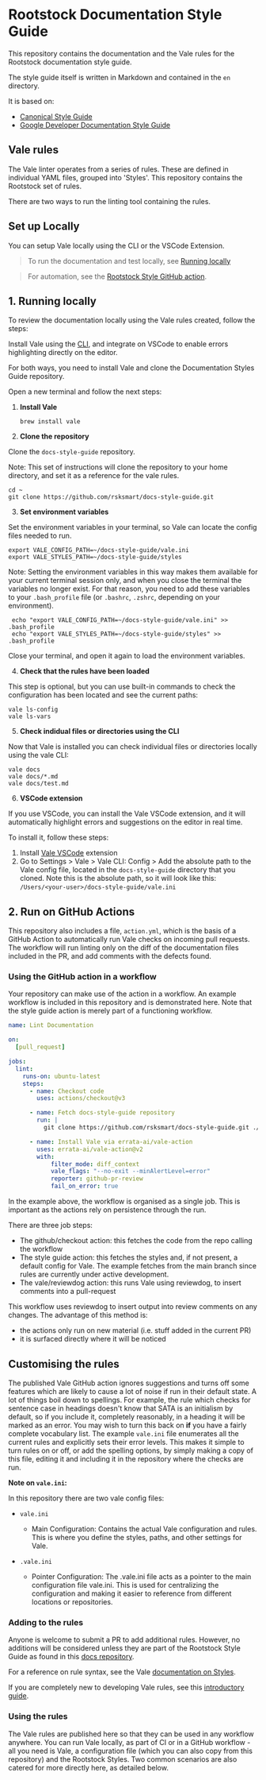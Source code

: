 # Rootstock Documentation Style Guide

This repository contains the documentation and the Vale rules for the Rootstock documentation style guide.

The style guide itself is written in Markdown and contained in the `en` directory.

It is based on:
- [Canonical Style Guide](https://github.com/canonical/praecepta)
- [Google Developer Documentation Style Guide](https://developers.google.com/style)

## Vale rules

The Vale linter operates from a series of rules. These are defined in individual YAML files, grouped into 'Styles'.
This repository contains the Rootstock set of rules. 

There are two ways to run the linting tool containing the rules.
## Set up Locally

You can setup Vale locally using the CLI or the VSCode Extension.

> To run the documentation and test locally, see [Running locally](#running-locally)

> For automation, see the [Rootstock Style GitHub action](#the-rootstock-style-github-action).

## 1. Running locally
To review the documentation locally using the Vale rules created, follow the steps:

Install Vale using the [CLI](https://vale.sh/docs/install), and integrate on VSCode to enable errors highlighting directly on the editor.

For both ways, you need to install Vale and clone the Documentation Styles Guide repository.

Open a new terminal and follow the next steps:

1. **Install Vale**

    ```shell
    brew install vale
    ```

2. **Clone the repository**

Clone the `docs-style-guide` repository. 

Note: This set of instructions will clone the repository to your home directory, and set it as a reference for the vale rules.


   ```shell
   cd ~
   git clone https://github.com/rsksmart/docs-style-guide.git
   ```

3. **Set environment variables**

Set the environment variables in your terminal, so Vale can locate the config files needed to run.

   ```shell
   export VALE_CONFIG_PATH=~/docs-style-guide/vale.ini
   export VALE_STYLES_PATH=~/docs-style-guide/styles
   ```

Note: Setting the environment variables in this way makes them available for your current terminal session only, and when you close the terminal the variables no longer exist. For that reason, you need to add these variables to your `.bash_profile` file (or `.bashrc`, `.zshrc`, depending on your environment).

   ```shell
    echo "export VALE_CONFIG_PATH=~/docs-style-guide/vale.ini" >> .bash_profile
    echo "export VALE_STYLES_PATH=~/docs-style-guide/styles" >> .bash_profile
   ```

Close your terminal, and open it again to load the environment variables.

4. **Check that the rules have been loaded**

This step is optional, but you can use built-in commands to check the configuration has been located and see the current paths:

```shell
vale ls-config
vale ls-vars
```

5. **Check indidual files or directories using the CLI**

Now that Vale is installed you can check individual files or directories locally using the vale CLI:

```shell
vale docs
vale docs/*.md
vale docs/test.md
```

6. **VSCode extension**

If you use VSCode, you can install the Vale VSCode extension, and it will automatically highlight errors and suggestions on the editor in real time.

To install it, follow these steps:

1. Install  [Vale VSCode](https://marketplace.visualstudio.com/items?itemName=chrischinchilla.vale-vscode) extension
2. Go to Settings > Vale > Vale CLI: Config > Add the absolute path to the Vale config file, located in the `docs-style-guide` directory that you cloned. Note this is the absolute path, so it will look like this: `/Users/<your-user>/docs-style-guide/vale.ini`



## 2. Run on GitHub Actions

This repository also includes a file, `action.yml`, which is the basis of a GitHub Action to automatically run Vale checks on incoming pull requests. The workflow will run linting only on the diff of the documentation files included in the PR, and add comments with the defects found.

### Using the GitHub action in a workflow

Your repository can make use of the action in a workflow. An example workflow is included in this repository and is demonstrated here. Note that the style guide action is merely part of a functioning workflow.

```yaml
name: Lint Documentation

on:
  [pull_request]

jobs:
  lint:
    runs-on: ubuntu-latest
    steps:
      - name: Checkout code
        uses: actions/checkout@v3

      - name: Fetch docs-style-guide repository
        run: |
          git clone https://github.com/rsksmart/docs-style-guide.git ./docs-style-guide

      - name: Install Vale via errata-ai/vale-action
        uses: errata-ai/vale-action@v2
        with:
            filter_mode: diff_context
            vale_flags: "--no-exit --minAlertLevel=error"
            reporter: github-pr-review
            fail_on_error: true
```

In the example above, the workflow is organised as a single job. This is important as the actions rely on persistence through the run.

There are three job steps:

 - The github/checkout action: this fetches the code from the repo calling the workflow
 - The style guide action: this fetches the styles and, if not present, a default config for Vale. The example fetches from the main branch since rules are currently under active development.
 - The vale/reviewdog action: this runs Vale using reviewdog, to insert comments into a pull-request

 This workflow uses reviewdog to insert output into review comments on any changes. The advantage of this method is:

  - the actions only run on new material (i.e. stuff added in the current PR)
  - it is surfaced directly where it will be noticed

[Vale styles]: https://vale.sh/docs/topics/styles/

## Customising the rules

The published Vale GitHub action ignores suggestions and turns off some features which are likely to cause a lot of noise if run in their default state. A lot of things boil down to spellings. For example, the rule which checks for sentence case in headings doesn't know that SATA is an initialism by default, so if you include it, completely reasonably, in a heading it will be marked as an error. You may wish to turn this back on **if** you have a fairly complete vocabulary list.
The example `vale.ini` file enumerates all the current rules and explicitly sets their error levels. This makes it simple to turn rules on or off, or add the spelling options, by simply making a copy of this file, editing it and including it in the repository where the checks are run. 

**Note on `vale.ini`:**

In this repository there are two vale config files:

- `vale.ini`
  - Main Configuration: Contains the actual Vale configuration and rules. This is where you define the styles, paths, and other settings for Vale.


- `.vale.ini`
  - Pointer Configuration: The .vale.ini file acts as a pointer to the main configuration file vale.ini. This is used for centralizing the configuration and making it easier to reference from different locations or repositories. 


### Adding to the rules

Anyone is welcome to submit a PR to add additional rules. However, no additions will be considered unless they are part of the Rootstock Style Guide as found in this [docs repository](https://github.com/rsksmart/devportal/blob/main/STYLE-GUIDE.md).

For a reference on rule syntax, see the Vale [documentation on Styles][Vale styles].

If you are completely new to developing Vale rules, see this [introductory guide](https://github.com/canonical/praecepta/blob/8c7fee862b2258c692439ef430198e393bdc30c4/getting-started.md). 

### Using the rules

The Vale rules are published here so that they can be used in any workflow anywhere. You can run Vale locally, as part of CI or in a GitHub workflow - all you need is Vale, a configuration file (which you can also copy from this repository) and the Rootstock Styles. Two common scenarios are also catered for more directly here, as detailed below.